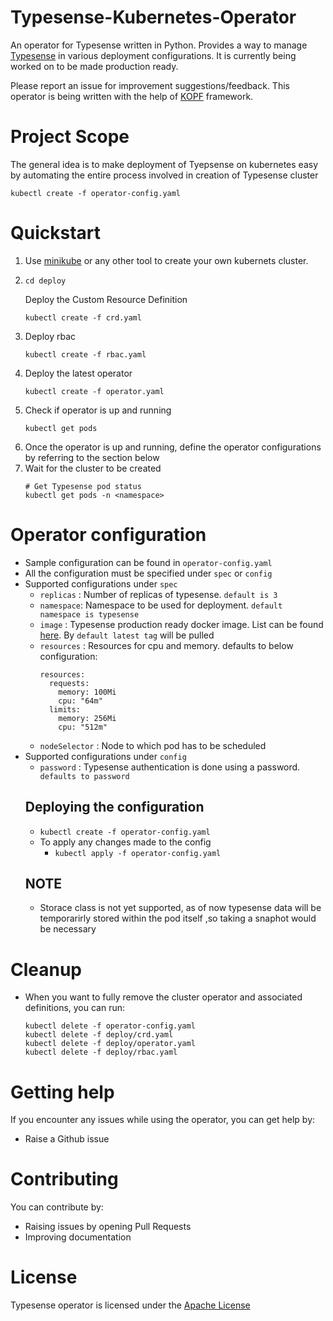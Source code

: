 # Typesense-Kubernetes-Operator
An operator for Typesense written in Python. Provides a way to manage [Typesense](https://typesense.org/) in various deployment configurations.
It is currently being worked on to be made production ready.

Please report an issue for improvement suggestions/feedback. This operator is being written with the help of [KOPF](https://github.com/nolar/kopf) framework.

# Project Scope
The general idea is to make deployment of Tyepsense on kubernetes easy by automating the entire process involved in creation of Typesense cluster 
```
kubectl create -f operator-config.yaml
```

# Quickstart

1. Use [minikube](https://kubernetes.io/docs/tasks/tools/install-minikube/) or any other tool to create your own kubernets cluster.
2.  ```
    cd deploy
    ```
    Deploy the Custom Resource Definition
    ```
    kubectl create -f crd.yaml
    ```
3. Deploy rbac
    ```
    kubectl create -f rbac.yaml
    ```
4. Deploy the latest operator 
    ```
    kubectl create -f operator.yaml
    ```
5. Check if operator is up and running 
    ```
    kubectl get pods 
    ```
6. Once the operator is up and running, define the operator configurations by referring to the section below
7. Wait for the cluster to be created
    ```
    # Get Typesense pod status
    kubectl get pods -n <namespace>
    ```

# Operator configuration
- Sample configuration can be found in `operator-config.yaml`
- All the configuration must be specified under `spec` or `config`
- Supported configurations under `spec`
    - `replicas` : Number of replicas of typesense. `default is 3`
    - `namespace`: Namespace to be used for deployment. `default namespace is typesense`
    - `image` : Typesense production ready docker image. List can be found [here](https://hub.docker.com/r/typesense/typesense). By `default latest tag` will be pulled
    - `resources` : Resources for cpu and memory.
        defaults to below configuration:
        ```
        resources:
          requests:
            memory: 100Mi
            cpu: "64m"
          limits:
            memory: 256Mi
            cpu: "512m"
        ```
    - `nodeSelector` : Node to which pod has to be scheduled
- Supported configurations under `config`
    - `password` : Typesense authentication is done using a password.` defaults to password`
    ## Deploying the configuration
    - `kubectl create -f operator-config.yaml`
    - To apply any changes made to the config
        - `kubectl apply -f operator-config.yaml`
    ## NOTE
    - Storace class is not yet supported, as of now typesense data will be temporarirly stored within the pod itself ,so taking a snaphot would be necessary
# Cleanup
- When you want to fully remove the cluster operator and associated definitions, you can run:
    ```
    kubectl delete -f operator-config.yaml
    kubectl delete -f deploy/crd.yaml
    kubectl delete -f deploy/operator.yaml
    kubectl delete -f deploy/rbac.yaml
    ```

# Getting help
If you encounter any issues while using the operator, you can get help by:
- Raise a Github issue

# Contributing
You can contribute by:
- Raising issues by opening Pull Requests
- Improving documentation

# License
Typesense operator is licensed under the [Apache License](./LICENSE)